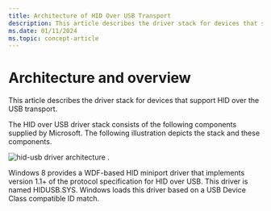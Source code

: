```yaml
---
title: Architecture of HID Over USB Transport
description: This article describes the driver stack for devices that support HID over USB transport.
ms.date: 01/11/2024
ms.topic: concept-article
---
```


# Architecture and overview

This article describes the driver stack for devices that support HID over the USB transport.

The HID over USB driver stack consists of the following components supplied by Microsoft. The following illustration depicts the stack and these components.

![hid-usb driver architecture .](images/transport-usb.png)

Windows 8 provides a WDF-based HID miniport driver that implements version 1.1+ of the protocol specification for HID over USB. This driver is named HIDUSB.SYS. Windows loads this driver based on a USB Device Class compatible ID match.

